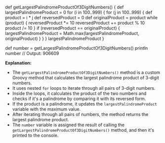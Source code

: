 def getLargestPalindromeProductOf3DigitNumbers() {
    def largestPalindromeProduct = 0
    for (i in 100..999) {
        for (j in 100..999) {
            def product = i * j
            def reversedProduct = 0
            def originalProduct = product
            while (product) {
                reversedProduct *= 10
                reversedProduct += product % 10
                product /= 10
            }
            if (reversedProduct == originalProduct) {
                largestPalindromeProduct = Math.max(largestPalindromeProduct, originalProduct)
            }
        }
    }
    largestPalindromeProduct
}

def number = getLargestPalindromeProductOf3DigitNumbers()
println number // Output: 906609


**Explanation:**

* The `getLargestPalindromeProductOf3DigitNumbers()` method is a custom Groovy method that calculates the largest palindrome product of 3-digit numbers.
* It uses nested `for` loops to iterate through all pairs of 3-digit numbers.
* Inside the loops, it calculates the product of the two numbers and checks if it's a palindrome by comparing it with its reversed form.
* If the product is a palindrome, it updates the `largestPalindromeProduct` variable with the maximum value.
* After iterating through all pairs of numbers, the method returns the largest palindrome product.
* The `number` variable is assigned the result of calling the `getLargestPalindromeProductOf3DigitNumbers()` method, and then it's printed to the console.